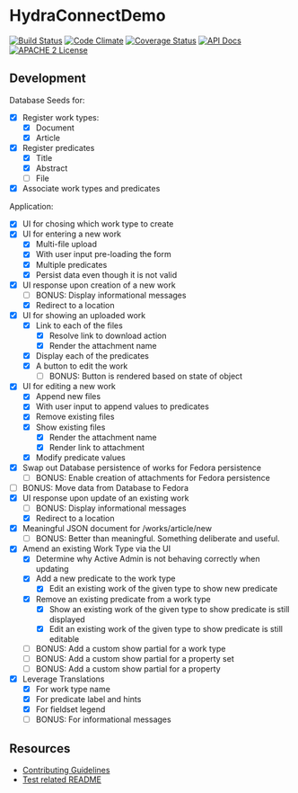 # HydraConnectDemo

[![Build Status](https://travis-ci.org/ndlib/hydra_connect_demo.png?branch=master)](https://travis-ci.org/ndlib/hydra_connect_demo)
[![Code Climate](https://codeclimate.com/github/ndlib/hydra_connect_demo.png)](https://codeclimate.com/github/ndlib/hydra_connect_demo)
[![Coverage Status](https://img.shields.io/coveralls/ndlib/hydra_connect_demo.svg)](https://coveralls.io/r/ndlib/hydra_connect_demo)
[![API Docs](http://img.shields.io/badge/API-docs-blue.svg)](http://rubydoc.info/github/ndlib/hydra_connect_demo/master/frames/)
[![APACHE 2 License](http://img.shields.io/badge/APACHE2-license-blue.svg)](./LICENSE)

## Development

Database Seeds for:

- [X] Register work types:
  - [X] Document
  - [X] Article
- [X] Register predicates
  - [X] Title
  - [X] Abstract
  - [ ] File
- [X] Associate work types and predicates

Application:

- [X] UI for chosing which work type to create
- [X] UI for entering a new work
  - [X] Multi-file upload
  - [X] With user input pre-loading the form
  - [X] Multiple predicates
  - [X] Persist data even though it is not valid
- [X] UI response upon creation of a new work
  - [ ] BONUS: Display informational messages
  - [X] Redirect to a location
- [X] UI for showing an uploaded work
  - [X] Link to each of the files
    - [X] Resolve link to download action
    - [X] Render the attachment name
  - [X] Display each of the predicates
  - [X] A button to edit the work
    - [ ] BONUS: Button is rendered based on state of object
- [X] UI for editing a new work
  - [X] Append new files
  - [X] With user input to append values to predicates
  - [X] Remove existing files
  - [X] Show existing files
    - [X] Render the attachment name
    - [X] Render link to attachment
  - [X] Modify predicate values
- [X] Swap out Database persistence of works for Fedora persistence
  - [ ] BONUS: Enable creation of attachments for Fedora persistence
- [ ] BONUS: Move data from Database to Fedora
- [X] UI response upon update of an existing work
  - [ ] BONUS: Display informational messages
  - [X] Redirect to a location
- [X] Meaningful JSON document for /works/article/new
  - [ ] BONUS: Better than meaningful. Something deliberate and useful.
- [X] Amend an existing Work Type via the UI
  - [X] Determine why Active Admin is not behaving correctly when updating
  - [X] Add a new predicate to the work type
    - [X] Edit an existing work of the given type to show new predicate
  - [X] Remove an existing predicate from a work type
    - [X] Show an existing work of the given type to show predicate is still displayed
    - [X] Edit an existing work of the given type to show predicate is still editable
  - [ ] BONUS: Add a custom show partial for a work type
  - [ ] BONUS: Add a custom show partial for a property set
  - [ ] BONUS: Add a custom show partial for a property
- [X] Leverage Translations
  - [X] For work type name
  - [X] For predicate label and hints
  - [X] For fieldset legend
  - [ ] BONUS: For informational messages

## Resources

* [Contributing Guidelines](./CONTRIBUTING.md)
* [Test related README](./spec/README.md)
